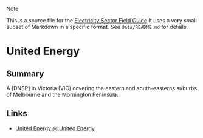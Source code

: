 > [!NOTE] 
> This is a source file for the [Electricity Sector Field Guide](https://grahamlea.github.io/Electricity-Sector-Field-Guide/)
> It uses a very small subset of Markdown in a specific format.
> See `data/README.md` for details.

# United Energy


## Summary

A [DNSP] in Victoria (VIC) covering the eastern and south-easterns suburbs of Melbourne and
the Mornington Peninsula.


## Links
- [United Energy @ United Energy](https://www.unitedenergy.com.au/)


